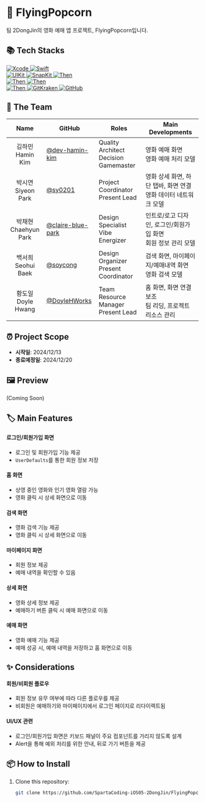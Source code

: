 # 🍿 FlyingPopcorn
팀 2DongJin의 영화 예매 앱 프로젝트, FlyingPopcorn입니다.

## 📚 Tech Stacks
<div>
  <a href="https://developer.apple.com/xcode/" target="_blank">
    <img src="https://img.shields.io/badge/Xcode_16.1-147EFB?style=for-the-badge&logo=xcode&logoColor=white" alt="Xcode">
  </a>
  <a href="https://swift.org/" target="_blank">
    <img src="https://img.shields.io/badge/Swift_5-F05138?style=for-the-badge&logo=swift&logoColor=white" alt="Swift">
  </a>
  <br>
  <a href="https://developer.apple.com/documentation/uikit" target="_blank">
    <img src="https://img.shields.io/badge/UIKit-2396F3?style=for-the-badge&logo=uikit&logoColor=white" alt="UIKit">
  </a>
  <a href="https://github.com/SnapKit/SnapKit" target="_blank">
    <img src="https://img.shields.io/badge/SnapKit-00aeb9?style=for-the-badge&logoColor=white" alt="SnapKit">
  </a>
  <a href="https://github.com/devxoul/Then" target="_blank">
    <img src="https://img.shields.io/badge/Then-00aeb9?style=for-the-badge&logoColor=white" alt="Then">
  </a>
  <br>
  <a href="https://github.com/onevcat/Kingfisher" target="_blank">
    <img src="https://img.shields.io/badge/Kingfisher-1c8dfc?style=for-the-badge&logoColor=white" alt="Then">
  </a>
  <a href="https://github.com/Alamofire/Alamofire" target="_blank">
    <img src="https://img.shields.io/badge/AlamoFire-d6401b?style=for-the-badge&logoColor=white" alt="Then">
  </a>
  <br>
  <a href="https://git-fork.com/" target="_blank">
    <img src="https://img.shields.io/badge/fork-1c8dfc?style=for-the-badge&logoColor=white" alt="Then">
  </a>
  <a href="https://www.gitkraken.com/" target="_blank">
    <img src="https://img.shields.io/badge/gitkraken-179287?style=for-the-badge&logo=gitkraken&logoColor=white" alt="GitKraken">
  </a>
  <a href="https://github.com/" target="_blank">
    <img src="https://img.shields.io/badge/github-181717?style=for-the-badge&logo=github&logoColor=white" alt="GitHub">
  </a>
  <br>
</div>

## 👥 The Team
| Name     | GitHub   | Roles    | Main Developments |
|:--------:| -------- | -------- | ----------------- |
| 김하민 <br> Hamin Kim | [@dev-hamin-kim](https://github.com/dev-hamin-kim) | Quality Architect <br> Decision Gamemaster | 영화 예매 화면 <br> 영화 예매 처리 모델 |
| 박시연 <br> Siyeon Park | [@sy0201](https://github.com/sy0201) | Project Coordinator <br> Present Lead | 영화 상세 화면, 하단 탭바, 화면 연결 <br> 영화 데이터 네트워크 모델 |
| 박채현 <br> Chaehyun Park | [@claire-blue-park](https://github.com/claire-blue-park) | Design Specialist <br> Vibe Energizer | 인트로/로고 디자인, 로그인/회원가입 화면 <br> 회원 정보 관리 모델 |
| 백서희 <br> Seohui Baek | [@soycong](https://github.com/soycong) | Design Organizer <br> Present Coordinator | 검색 화면, 마이페이지/예매내역 화면 <br> 영화 검색 모델 |
| 황도일 <br> Doyle Hwang | [@DoyleHWorks](https://github.com/DoyleHWorks) | Team Resource Manager <br> Present Lead | 홈 화면, 화면 연결 보조 <br> 팀 리딩, 프로젝트 리소스 관리 |

## ⏰ Project Scope
- **시작일**: 2024/12/13
- **종료예정일**: 2024/12/20

## 🖼️ Preview
(Coming Soon)

## 🏷 Main Features
#### 로그인/회원가입 화면
- 로그인 및 회원가입 기능 제공
- `UserDefaults`를 통한 회원 정보 저장
  
#### 홈 화면
- 상영 중인 영화와 인기 영화 열람 가능
- 영화 클릭 시 상세 화면으로 이동

#### 검색 화면
- 영화 검색 기능 제공
- 영화 클릭 시 상세 화면으로 이동

#### 마이페이지 화면
- 회원 정보 제공
- 예매 내역을 확인할 수 있음
  
#### 상세 화면
- 영화 상세 정보 제공
- 예매하기 버튼 클릭 시 예매 화면으로 이동
  
#### 예매 화면
- 영화 예매 기능 제공
- 예매 성공 시, 예매 내역을 저장하고 홈 화면으로 이동

## ✨ Considerations
#### 회원/비회원 플로우
- 회원 정보 유무 여부에 따라 다른 플로우를 제공
- 비회원은 예매하기와 마이페이지에서 로그인 페이지로 리다이렉트됨

#### UI/UX 관련
- 로그인/회원가입 화면은 키보드 패널이 주요 컴포넌트를 가리지 않도록 설계
- Alert을 통해 예외 처리를 위한 안내, 뒤로 가기 버튼을 제공

## 📦 How to Install  
1. Clone this repository:  
   ```bash  
   git clone https://github.com/SpartaCoding-iOS05-2DongJin/FlyingPopcorn.git  
   ```  
